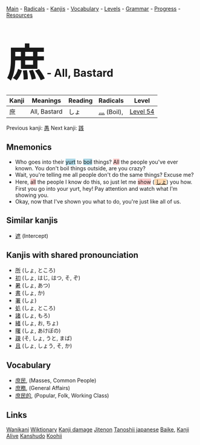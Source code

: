 <style> bigfont {font-size: 100px}</style>
[Main](../README.md) -
[Radicals](../radicals.md) -
[Kanjis](../kanjis.md) -
[Vocabulary](../vocabulary.md) -
[Levels](../levels.md) -
[Grammar](../grammar.md) - 
[Progress](../progress.md) -
[Resources](../resources.md)
# <bigfont> 庶</bigfont> - All, Bastard 

| Kanji | Meanings | Reading | Radicals | Level |
| --- | --- | --- | --- | --- |
| 庶 | All, Bastard | しょ | [灬](../radicals/灬.md) (Boil),  | [Level 54](../levels/wk_level54.md) |

Previous kanji: [愚](愚.md) Next kanji: [践](践.md) 

## Mnemonics
 * Who goes into their <span style="background-color:#ADD8E6"> yurt</span> to <span style="background-color:#ADD8E6"> boil</span> things? <span style="background-color:#ffcccb"> All</span> the people you've ever known. You don't boil things outside, are you crazy?
* Wait, you're telling me all people don't do the same things? Excuse me?
* Here, <span style="background-color:#ffcccb"> all</span> the people I know do this, so just let me <span style="background-color:#ffcccb"> show</span> (<span style="background-color:#fed8b1"> [しょ](https://jisho.org/search/しょ)</span>) you how. First you go into your yurt, hey! Pay attention and watch what I'm showing you.
* Okay, now that I've shown you what to do, you're just like all of us.


## Similar kanjis
 * [遮](遮.md) (Intercept)



## Kanjis with shared pronounciation
 * [所](所.md) (しょ, ところ)
* [初](初.md) (しょ, はじ, はつ, そ, ぞ)
* [暑](暑.md) (しょ, あつ)
* [書](書.md) (しょ, か)
* [署](署.md) (しょ)
* [処](処.md) (しょ, ところ)
* [諸](諸.md) (しょ, もろ)
* [緒](緒.md) (しょ, お, ちょ)
* [曙](曙.md) (しょ, あけぼの)
* [疎](疎.md) (そ, しょ, うと, まば)
* [且](且.md) (しょ, しょう, そ, か)



## Vocabulary
 * [庶民](../vocabulary/庶.md), (Masses, Common People)
* [庶務](../vocabulary/庶.md), (General Affairs)
* [庶民的](../vocabulary/庶.md), (Popular, Folk, Working Class)




## Links 


[Wanikani](https://www.wanikani.com/kanji/庶)
[Wiktionary](https://en.wiktionary.org/wiki/庶)
[Kanji damage](http://www.kanjidamage.com/kanji/search?utf8=✓&q=庶)
[Jitenon](https://jitenon.com/kanji/庶)
[Tanoshii japanese](https://www.tanoshiijapanese.com/dictionary/kanji.cfm?k=庶)
[Baike](https://baike.baidu.com/item/庶),
[Kanji Alive](https://app.kanjialive.com/庶)
[Kanshudo](https://www.kanshudo.com/searchmn?q=庶)
[Koohii](https://kanji.koohii.com/study/kanji/庶)
